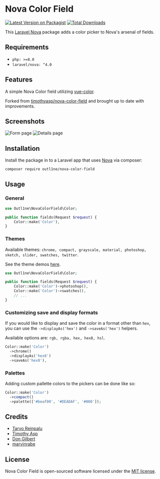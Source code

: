# Nova Color Field

[![Latest Version on Packagist](https://img.shields.io/packagist/v/outl1ne/nova-color-field.svg?style=flat-square)](https://packagist.org/packages/outl1ne/nova-color-field)
[![Total Downloads](https://img.shields.io/packagist/dt/outl1ne/nova-color-field.svg?style=flat-square)](https://packagist.org/packages/outl1ne/nova-color-field)

This [Laravel Nova](https://nova.laravel.com/) package adds a color picker to Nova's arsenal of fields.

## Requirements

- `php: >=8.0`
- `laravel/nova: ^4.0`

## Features

A simple Nova Color field utilizing [vue-color](https://github.com/xiaokaike/vue-color).

Forked from [timothyasp/nova-color-field](https://github.com/timothyasp/nova-color-field) and brought up to date with improvements.

## Screenshots

![Form page](./docs/form.png)
![Details page](./docs/detail.png)

## Installation

Install the package in to a Laravel app that uses [Nova](https://nova.laravel.com) via composer:

```bash
composer require outl1ne/nova-color-field
```

## Usage

### General

```php
use Outl1ne\NovaColorField\Color;

public function fields(Request $request) {
    Color::make('Color'),
}
```

### Themes

Available themes: `chrome, compact, grayscale, material, photoshop, sketch, slider, swatches, twitter`.

See the theme demos [here](http://xiaokaike.github.io/vue-color/).

```php
use Outl1ne\NovaColorField\Color;

public function fields(Request $request) {
    Color::make('Color')->photoshop(),
    Color::make('Color')->swatches(),
    // ...
}
```

### Customizing save and display formats

If you would like to display and save the color in a format other than `hex`, you can use the `->displayAs('hex')` and `->saveAs('hex')` helpers.

Available options are: `rgb, rgba, hex, hex8, hsl`.

```php
Color::make('Color')
  ->chrome()
  ->displayAs('hex8')
  ->saveAs('hex8'),
```

### Palettes

Adding custom pallette colors to the pickers can be done like so:

```php
Color::make('Color')
  ->compact()
  ->palette(['#beaf00', '#DEADAF', '#000']);
```

## Credits

- [Tarvo Reinpalu](https://github.com/tarpsvo)
- [Timothy Asp](https://github.com/timothyasp)
- [Don Gilbert](https://github.com/dongilbert)
- [marvinrabe](https://github.com/marvinrrabe)

## License

Nova Color Field is open-sourced software licensed under the [MIT license](LICENSE.md).
